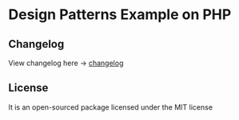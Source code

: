 # Design Patterns Example on PHP

## Changelog
View changelog here -> [changelog](CHANGELOG.md)

## License

It is an open-sourced package licensed under the MIT license
